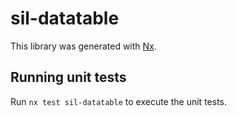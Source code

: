 # sil-datatable

This library was generated with [Nx](https://nx.dev).

## Running unit tests

Run `nx test sil-datatable` to execute the unit tests.
